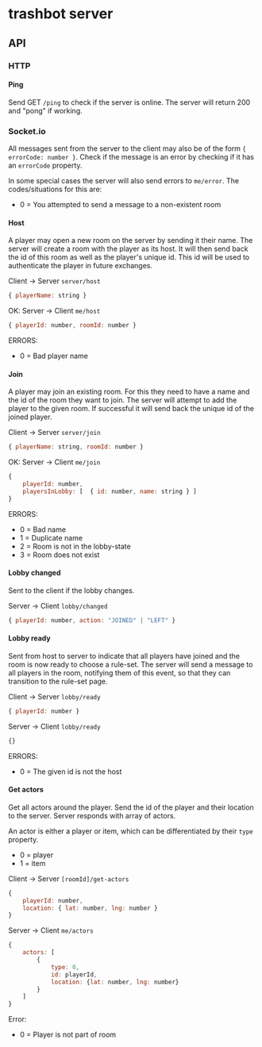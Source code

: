 # trashbot server

## API

### HTTP

#### Ping

Send GET `/ping` to check if the server is online. The server will return
200 and "pong" if working.

### Socket.io

All messages sent from the server to the client may also be of the form
`{ errorCode: number }`. Check if the message is an error by checking if it has
an `errorCode` property.

In some special cases the server will also send errors to `me/error`. The
codes/situations for this are:

- 0 = You attempted to send a message to a non-existent room

#### Host

A player may open a new room on the server by sending it their name. The server
will create a room with the player as its host. It will then send back the id
of this room as well as the player's unique id. This id will be used to
authenticate the player in future exchanges.

Client -> Server `server/host`

```js
{ playerName: string }
```

OK: Server -> Client `me/host`

```js 
{ playerId: number, roomId: number }
```

ERRORS:

- 0 = Bad player name

#### Join

A player may join an existing room. For this they need to have a name and
the id of the room they want to join. The server will attempt to add the
player to the given room. If successful it will send back the unique id of the
joined player.

Client -> Server `server/join`

```js
{ playerName: string, roomId: number }
```

OK: Server -> Client `me/join`

```js
{
    playerId: number,
    playersInLobby: [  { id: number, name: string } ]
}
```

ERRORS:

- 0 = Bad name
- 1 = Duplicate name
- 2 = Room is not in the lobby-state
- 3 = Room does not exist

#### Lobby changed

Sent to the client if the lobby changes.

Server -> Client `lobby/changed`

```js
{ playerId: number, action: "JOINED" | "LEFT" }
```

#### Lobby ready

Sent from host to server to indicate that all players have joined and the 
room is now ready to choose a rule-set. The server will send a message to 
all players in the room, notifying them of this event, so that they can 
transition to the rule-set page.

Client -> Server `lobby/ready`

```js
{ playerId: number }
```

Server -> Client `lobby/ready`

```js
{}
```

ERRORS:
- 0 = The given id is not the host

#### Get actors

Get all actors around the player. Send the id of the player and their
location to the server. Server responds with array of actors.

An actor is either a player or item, which can be differentiated by their
`type` property.

- 0 = player
- 1 = item

Client -> Server `[roomId]/get-actors`

```js
{
    playerId: number, 
    location: { lat: number, lng: number }
}
```

Server -> Client `me/actors`

```js
{
    actors: [
        {
            type: 0,
            id: playerId,
            location: {lat: number, lng: number}
        }
    ]
}
```

Error:

- 0 = Player is not part of room
